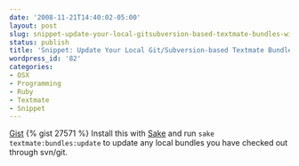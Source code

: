 ```yaml
---
date: '2008-11-21T14:40:02-05:00'
layout: post
slug: snippet-update-your-local-gitsubversion-based-textmate-bundles-with-sake
status: publish
title: 'Snippet: Update Your Local Git/Subversion-based Textmate Bundles with Sake'
wordpress_id: '82'
categories:
- OSX
- Programming
- Ruby
- Textmate
- Snippet
---
```


[Gist](http://gist.github.com/27571)
{% gist 27571 %}
Install this with [Sake](http://errtheblog.com/posts/60-sake-bomb) and run
`sake textmate:bundles:update` to update any local bundles you have checked out
through svn/git.

